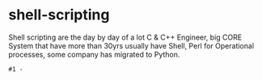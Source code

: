
# shell-scripting
Shell scripting are the day by day of a lot C & C++ Engineer, big CORE System that have more than 30yrs usually have Shell, Perl for Operational processes, some company has migrated to Python.
```
#1 - 
```
